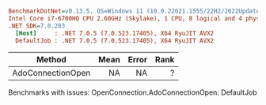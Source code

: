 ``` ini

BenchmarkDotNet=v0.13.5, OS=Windows 11 (10.0.22621.1555/22H2/2022Update/SunValley2)
Intel Core i7-6700HQ CPU 2.60GHz (Skylake), 1 CPU, 8 logical and 4 physical cores
.NET SDK=7.0.203
  [Host]     : .NET 7.0.5 (7.0.523.17405), X64 RyuJIT AVX2
  DefaultJob : .NET 7.0.5 (7.0.523.17405), X64 RyuJIT AVX2


```
|            Method | Mean | Error | Rank |
|------------------ |-----:|------:|-----:|
| AdoConnectionOpen |   NA |    NA |    ? |

Benchmarks with issues:
  OpenConnection.AdoConnectionOpen: DefaultJob
